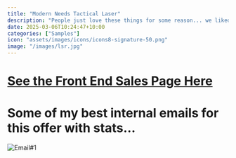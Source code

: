 ```yaml
---
title: "Modern Needs Tactical Laser"
description: "People just love these things for some reason... we liked calling em' Special Forces Lightsabers and this page still runs today.<br><br>- $370k Lifetime Gross Revenue (email/sms traffic only)<br>- 6% Conversion Rate at Launch<br>- $95 AOV<br>" 
date: 2025-03-06T10:24:47+10:00
categories: ["Samples"]
icon: "assets/images/icons/icons8-signature-50.png"
image: "/images/lsr.jpg"
---
```

# [See the Front End Sales Page Here](https://secure.modernneeds.com/mnsslsr2)
# Some of my best internal emails for this offer with stats...
![Email#1]({{site.baseurl}}/images/LSR1.png)

